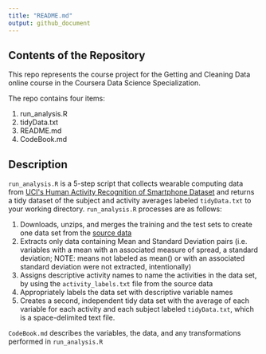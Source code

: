 ```yaml
---
title: "README.md"
output: github_document
---
```


## Contents of the Repository

This repo represents the course project for the Getting and Cleaning Data online course in the Coursera Data Science Specialization.

The repo contains four items:
1. run_analysis.R
2. tidyData.txt
3. README.md
4. CodeBook.md

## Description
`run_analysis.R` is a 5-step script that collects wearable computing data from [UCI's Human Activity Recognition of Smartphone Dataset](http://archive.ics.uci.edu/ml/datasets/Human+Activity+Recognition+Using+Smartphones) and returns a tidy dataset of the subject and activity averages labeled `tidyData.txt` to your working directory. `run_analysis.R` processes are as follows:

1. Downloads, unzips, and merges the training and the test sets to create one data set from the [source data](https://d396qusza40orc.cloudfront.net/getdata%2Fprojectfiles%2FUCI%20HAR%20Dataset.zip)
2. Extracts only data containing Mean and Standard Deviation pairs (i.e. variables with a mean with an associated measure of spread, a standard deviation; NOTE: means not labeled as mean() or with an associated standard deviation were not extracted, intentionally)
3. Assigns descriptive activity names to name the activities in the data set, by using the `activity_labels.txt` file from the source data
4. Appropriately labels the data set with descriptive variable names
5. Creates a second, independent tidy data set with the average of each variable for each activity and each subject labeled `tidyData.txt`, which is a space-delimited text file.

`CodeBook.md` describes the variables, the data, and any transformations performed in `run_analysis.R`

